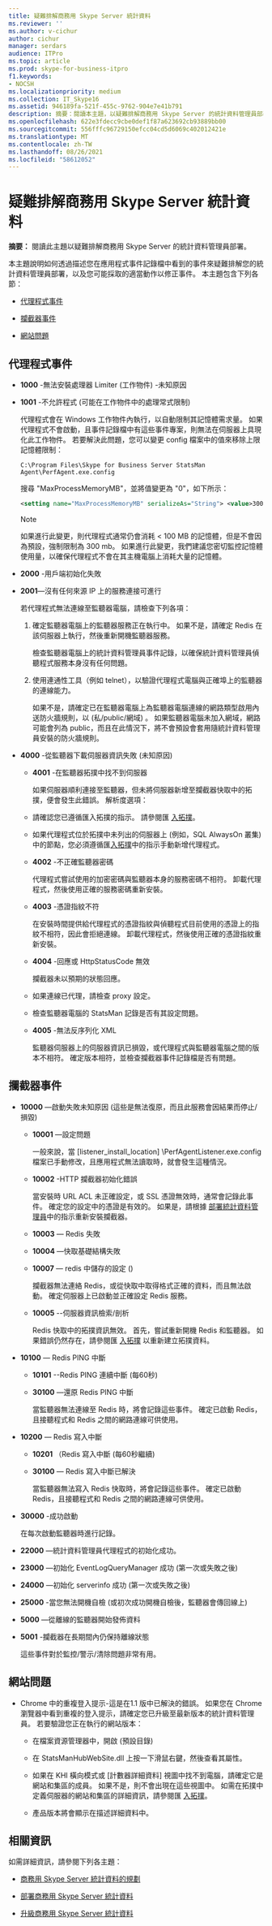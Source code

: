 ```yaml
---
title: 疑難排解商務用 Skype Server 統計資料
ms.reviewer: ''
ms.author: v-cichur
author: cichur
manager: serdars
audience: ITPro
ms.topic: article
ms.prod: skype-for-business-itpro
f1.keywords:
- NOCSH
ms.localizationpriority: medium
ms.collection: IT_Skype16
ms.assetid: 946189fa-521f-455c-9762-904e7e41b791
description: 摘要：閱讀本主題，以疑難排解商務用 Skype Server 的統計資料管理員部署。
ms.openlocfilehash: 622e3fdecc9cbe0def1f87a623692cb93889bb00
ms.sourcegitcommit: 556fffc96729150efcc04cd5d6069c402012421e
ms.translationtype: MT
ms.contentlocale: zh-TW
ms.lasthandoff: 08/26/2021
ms.locfileid: "58612052"
---
```

# <a name="troubleshoot-statistics-manager-for-skype-for-business-server"></a>疑難排解商務用 Skype Server 統計資料
 
**摘要：** 閱讀此主題以疑難排解商務用 Skype Server 的統計資料管理員部署。
  
本主題說明如何透過描述您在應用程式事件記錄檔中看到的事件來疑難排解您的統計資料管理員部署，以及您可能採取的適當動作以修正事件。 本主題包含下列各節：
  
- [代理程式事件](troubleshoot.md#BKMK_Agent)
    
- [攔截器事件](troubleshoot.md#BKMK_Listener)
    
- [網站問題](troubleshoot.md#BKMK_Website)
    
## <a name="agent-events"></a>代理程式事件
<a name="BKMK_Agent"> </a>

- **1000** -無法安裝處理器 Limiter (工作物件) -未知原因
    
- **1001** -不允許程式 (可能在工作物件中的處理常式限制) 
    
    代理程式會在 Windows 工作物件內執行，以自動限制其記憶體需求量。 如果代理程式不會啟動，且事件記錄檔中有這些事件專案，則無法在伺服器上具現化此工作物件。 若要解決此問題，您可以變更 config 檔案中的值來移除上限記憶體限制：
    
  ```console
  C:\Program Files\Skype for Business Server StatsMan Agent\PerfAgent.exe.config
  ```

    搜尋 "MaxProcessMemoryMB"，並將值變更為 "0"，如下所示：
    
  ```xml
  <setting name="MaxProcessMemoryMB" serializeAs="String"> <value>300</value> </setting>
  ```

    > [!NOTE]
    > 如果進行此變更，則代理程式通常仍會消耗 \< 100 MB 的記憶體，但是不會因為預設，強制限制為 300 mb。 如果進行此變更，我們建議您密切監控記憶體使用量，以確保代理程式不會在其主機電腦上消耗大量的記憶體。 
  
- **2000** -用戶端初始化失敗
    
- **2001**—沒有任何來源 IP 上的服務連接可進行
    
    若代理程式無法連線至監聽器電腦，請檢查下列各項：
    
    1. 確定監聽器電腦上的監聽器服務正在執行中。 如果不是，請確定 Redis 在該伺服器上執行，然後重新開機監聽器服務。
        
        檢查監聽器電腦上的統計資料管理員事件記錄，以確保統計資料管理員偵聽程式服務本身沒有任何問題。
        
    2. 使用連通性工具（例如 telnet），以驗證代理程式電腦與正確埠上的監聽器的連線能力。
        
        如果不是，請確定已在監聽器電腦上為監聽器電腦連線的網路類型啟用內送防火牆規則，以 (私/public/網域) 。 如果監聽器電腦未加入網域，網路可能會列為 public，而且在此情況下，將不會預設會套用隨統計資料管理員安裝的防火牆規則。
    
- **4000** -從監聽器下載伺服器資訊失敗 (未知原因) 
    
  - **4001** -在監聽器拓撲中找不到伺服器
    
    如果伺服器順利連接至監聽器，但未將伺服器新增至攔截器快取中的拓撲，便會發生此錯誤。 解析度選項：
    
  - 請確認您已遵循匯入拓撲的指示。 請參閱匯 [入拓撲](deploy.md#BKMK_ImportTopology)。 
    
  - 如果代理程式位於拓撲中未列出的伺服器上 (例如，SQL AlwaysOn 叢集) 中的節點，您必須遵循匯[入拓撲](deploy.md#BKMK_ImportTopology)中的指示手動新增代理程式。
    
  - **4002** -不正確監聽器密碼
    
    代理程式嘗試使用的加密密碼與監聽器本身的服務密碼不相符。 卸載代理程式，然後使用正確的服務密碼重新安裝。
    
  - **4003** -憑證指紋不符
    
    在安裝時間提供給代理程式的憑證指紋與偵聽程式目前使用的憑證上的指紋不相符，因此會拒絕連線。 卸載代理程式，然後使用正確的憑證指紋重新安裝。
    
  - **4004** -回應或 HttpStatusCode 無效
    
    攔截器未以預期的狀態回應。 
    
  - 如果連線已代理，請檢查 proxy 設定。
    
  - 檢查監聽器電腦的 StatsMan 記錄是否有其設定問題。
    
  - **4005** -無法反序列化 XML
    
    監聽器伺服器上的伺服器資訊已損毀，或代理程式與監聽器電腦之間的版本不相符。 確定版本相符，並檢查攔截器事件記錄檔是否有問題。
    
## <a name="listener-events"></a>攔截器事件
<a name="BKMK_Listener"> </a>

- **10000** —啟動失敗未知原因 (這些是無法復原，而且此服務會因結果而停止/損毀) 
    
  - **10001** —設定問題
    
    一般來說，當 [listener_install_location] \PerfAgentListener.exe.config 檔案已手動修改，且應用程式無法讀取時，就會發生這種情況。
    
  - **10002** -HTTP 攔截器初始化錯誤
    
    當安裝時 URL ACL 未正確設定，或 SSL 憑證無效時，通常會記錄此事件。 確定您的設定中的憑證是有效的。 如果是，請根據 [部署統計資料管理員](deploy.md#BKMK_Deploy)中的指示重新安裝攔截器。
    
  - **10003** — Redis 失敗
    
  - **10004** —快取基礎結構失敗
    
  - **10007** — redis 中儲存的設定 () 
    
    攔截器無法連絡 Redis，或從快取中取得格式正確的資料，而且無法啟動。 確定伺服器上已啟動並正確設定 Redis 服務。
    
  - **10005** --伺服器資訊檢索/剖析
    
    Redis 快取中的拓撲資訊無效。 首先，嘗試重新開機 Redis 和監聽器。 如果錯誤仍然存在，請參閱匯 [入拓撲](deploy.md#BKMK_ImportTopology) 以重新建立拓撲資料。
    
- **10100** — Redis PING 中斷
    
  - **10101** --Redis PING 連續中斷 (每60秒) 
    
  - **30100** —還原 Redis PING 中斷
    
    當監聽器無法連線至 Redis 時，將會記錄這些事件。 確定已啟動 Redis，且接聽程式和 Redis 之間的網路連線可供使用。
    
- **10200** — Redis 寫入中斷
    
  - **10201** （Redis 寫入中斷 (每60秒繼續) 
    
  - **30100** — Redis 寫入中斷已解決
    
    當監聽器無法寫入 Redis 快取時，將會記錄這些事件。 確定已啟動 Redis，且接聽程式和 Redis 之間的網路連線可供使用。
    
- **30000** -成功啟動
    
    在每次啟動監聽器時進行記錄。
    
- **22000** —統計資料管理員代理程式的初始化成功。
    
- **23000** —初始化 EventLogQueryManager 成功 (第一次或失敗之後) 
    
- **24000** —初始化 serverinfo 成功 (第一次或失敗之後) 
    
- **25000** -當您無法開機自檢 (或初次成功開機自檢後，監聽器會傳回線上) 
    
- **5000** —從離線的監聽器開始發佈資料
    
- **5001** -攔截器在長期間內仍保持離線狀態
    
    這些事件對於監控/警示/清除問題非常有用。
    
## <a name="website-issues"></a>網站問題
<a name="BKMK_Website"> </a>

- Chrome 中的重複登入提示-這是在1.1 版中已解決的錯誤。 如果您在 Chrome 瀏覽器中看到重複的登入提示，請確定您已升級至最新版本的統計資料管理員。 若要驗證您正在執行的網站版本：
    
  - 在檔案資源管理器中，開啟 (預設目錄) 
    
  - 在 StatsManHubWebSite.dll 上按一下滑鼠右鍵，然後查看其屬性。
    
  - 如果在 KHI 橫向模式或 [計數器詳細資料] 視圖中找不到電腦，請確定它是網站和集區的成員。 如果不是，則不會出現在這些視圖中。 如需在拓撲中定義伺服器的網站和集區的詳細資訊，請參閱匯 [入拓撲](deploy.md#BKMK_ImportTopology)。
    
  - 產品版本將會顯示在描述詳細資料中。
    
## <a name="for-more-information"></a>相關資訊
<a name="BKMK_Website"> </a>

如需詳細資訊，請參閱下列各主題：
  
- [商務用 Skype Server 統計資料的規劃](plan.md)
    
- [部署商務用 Skype Server 統計資料](deploy.md)
    
- [升級商務用 Skype Server 統計資料](upgrade.md)
